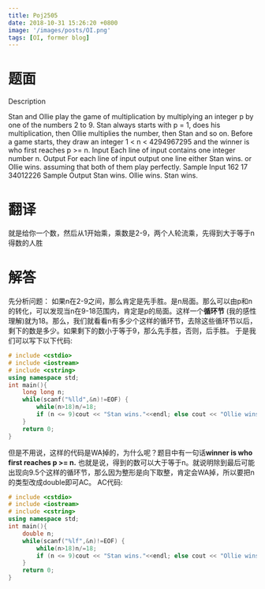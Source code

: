 ```yaml
---
title: Poj2505
date: 2018-10-31 15:26:20 +0800
image: '/images/posts/OI.png'
tags: [OI, former blog]
---
```


# 题面
Description

Stan and Ollie play the game of multiplication by multiplying an integer p by one of the numbers 2 to 9. Stan always starts with p = 1, does his multiplication, then Ollie multiplies the number, then Stan and so on. Before a game starts, they draw an integer 1 < n < 4294967295 and the winner is who first reaches p >= n.
Input
Each line of input contains one integer number n.
Output
For each line of input output one line either 
Stan wins. 
or 
Ollie wins. 
assuming that both of them play perfectly.
Sample Input
162
17
34012226
Sample Output
Stan wins.
Ollie wins.
Stan wins.
# 翻译
就是给你一个数，然后从1开始乘，乘数是2-9，两个人轮流乘，先得到大于等于n得数的人胜
# 解答
先分析问题：
如果n在2-9之间，那么肯定是先手胜。是n局面。那么可以由p和n的转化，可以发现当n在9-18范围内，肯定是p的局面。这样一个**循环节** (我的感性理解)就为18。那么，我们就看看n有多少个这样的循环节，去除这些循环节以后，剩下的数是多少。如果剩下的数小于等于9，那么先手胜，否则，后手胜。
于是我们可以写下以下代码:
```cpp
# include <cstdio>
# include <iostream>
# include <cstring>
using namespace std;
int main(){
    long long n;
    while(scanf("%lld",&n)!=EOF) {
        while(n>18)n/=18;
        if (n <= 9)cout << "Stan wins."<<endl; else cout << "Ollie wins."<<endl;
    }
    return 0;
}
```
但是不用说，这样的代码是WA掉的，为什么呢？题目中有一句话**winner is who first reaches p >= n.** 也就是说，得到的数可以大于等于n。就说明除到最后可能出现向9.5个这样的循环节，那么因为整形是向下取整，肯定会WA掉，所以要把n的类型改成double即可AC。
AC代码:
```cpp
# include <cstdio>
# include <iostream>
# include <cstring>
using namespace std;
int main(){
    double n;
    while(scanf("%lf",&n)!=EOF) {
        while(n>18)n/=18;
        if (n <= 9)cout << "Stan wins."<<endl; else cout << "Ollie wins."<<endl;
    }
    return 0;
}
```
